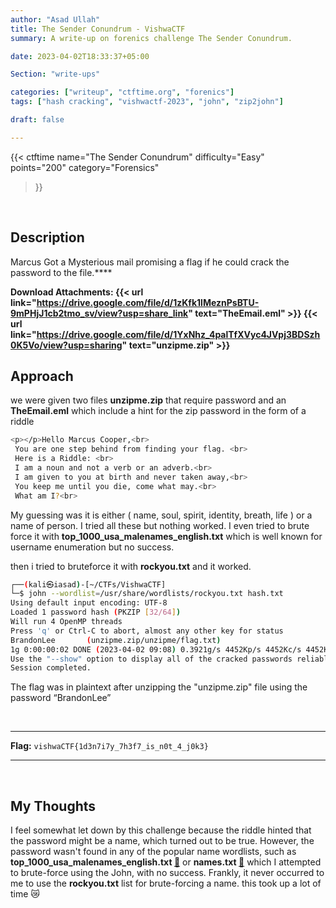 ```yaml
---
author: "Asad Ullah"
title: The Sender Conundrum - VishwaCTF
summary: A write-up on forenics challenge The Sender Conundrum.

date: 2023-04-02T18:33:37+05:00

Section: "write-ups"

categories: ["writeup", "ctftime.org", "forenics"]
tags: ["hash cracking", "vishwactf-2023", "john", "zip2john"]

draft: false

---
```



{{< 
ctftime 
name="The Sender Conundrum" 
difficulty="Easy"  
points="200"
category="Forensics"
>}}

&nbsp;



## Description

Marcus Got a Mysterious mail promising a flag if he could crack the password to the file.****

**Download Attachments: {{< url link="https://drive.google.com/file/d/1zKfk1lMeznPsBTU-9mPHjJ1cb2tmo_sv/view?usp=share_link" text="TheEmail.eml" >}}  {{< url link="https://drive.google.com/file/d/1YxNhz_4palTfXVyc4JVpj3BDSzh0K5Vo/view?usp=sharing" text="unzipme.zip" >}}**

## Approach

we were given two files **unzipme.zip** that require password and an **TheEmail.eml** which include a hint for the zip password in the form of a riddle

```bash
<p></p>Hello Marcus Cooper,<br>
 You are one step behind from finding your flag. <br>
 Here is a Riddle: <br>
 I am a noun and not a verb or an adverb.<br>
 I am given to you at birth and never taken away,<br>
 You keep me until you die, come what may.<br>
 What am I?<br>
```

My guessing was it is either ( name, soul, spirit, identity, breath, life ) or a name of person. I tried all these but nothing worked. I even tried to brute force it with ****top_1000_usa_malenames_english.txt**** which is well known for username enumeration but no success.

then i tried to bruteforce it with **rockyou.txt** and it worked.

```bash
┌──(kali㉿iasad)-[~/CTFs/VishwaCTF]
└─$ john --wordlist=/usr/share/wordlists/rockyou.txt hash.txt 
Using default input encoding: UTF-8
Loaded 1 password hash (PKZIP [32/64])
Will run 4 OpenMP threads
Press 'q' or Ctrl-C to abort, almost any other key for status
BrandonLee       (unzipme.zip/unzipme/flag.txt)     
1g 0:00:00:02 DONE (2023-04-02 09:08) 0.3921g/s 4452Kp/s 4452Kc/s 4452KC/s
Use the "--show" option to display all of the cracked passwords reliably
Session completed.
```

The flag was in plaintext after unzipping the "unzipme.zip" file using the password “BrandonLee”

&nbsp;

---

**Flag:** `vishwaCTF{1d3n7i7y_7h3f7_is_n0t_4_j0k3}`

---

&nbsp;

## My Thoughts

I feel somewhat let down by this challenge because the riddle hinted that the password might be a name, which turned out to be true. However, the password wasn't found in any of the popular name wordlists, such as **top_1000_usa_malenames_english.txt [🔗](https://github.com/x-o-r-r-o/Cracking/blob/master/top_1000_usa_malenames_english.txt)** or **names.txt [🔗](https://github.com/huntergregal/wordlists/blob/master/names.txt)** which I attempted to brute-force using the John, with no success. Frankly, it never occurred to me to use the **rockyou.txt** list for brute-forcing a name. this took up a lot of time 😿


&nbsp;
